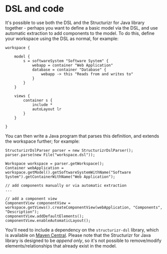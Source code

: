 # DSL and code

It's possible to use both the DSL and the Structurizr for Java library together - perhaps you want to define a basic model via the DSL, and use automatic extraction to add components to the model. To do this, define your workspace using the DSL as normal, for example:

```
workspace {

    model {
        s = softwareSystem "Software System" {
            webapp = container "Web Application"
            database = container "Database" {
                webapp -> this "Reads from and writes to"
            }
        }
    }

    views {
        container s {
            include *
            autoLayout lr
        }
    }
    
}
```

You can then write a Java program that parses this definition, and extends the workspace further; for example:

```
StructurizrDslParser parser = new StructurizrDslParser();
parser.parse(new File("workspace.dsl"));

Workspace workspace = parser.getWorkspace();
Container webApplication = workspace.getModel().getSoftwareSystemWithName("Software System").getContainerWithName("Web Application");

// add components manually or via automatic extraction
...

// add a component view
ComponentView componentView = workspace.getViews().createComponentView(webApplication, "Components", "Description");
componentView.addDefaultElements();
componentView.enableAutomaticLayout();
```

You'll need to include a dependency on the `structurizr-dsl` library, which is available on [Maven Central](https://search.maven.org/artifact/com.structurizr/structurizr-dsl). Please note that the Structurizr for Java library is designed to be *append only*, so it's not possible to remove/modify elements/relationships that already exist in the model. 